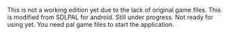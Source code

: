 This is not a working edition yet due to the lack of original game files. 
This is modified from SDLPAL for android. Still under progress. Not ready for using yet.
You need pal game files to start the application.
